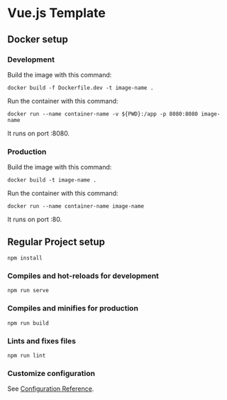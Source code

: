 # Vue.js Template

## Docker setup

### Development
Build the image with this command:
```
docker build -f Dockerfile.dev -t image-name .
```

Run the container with this command:
```
docker run --name container-name -v ${PWD}:/app -p 8080:8080 image-name
```

It runs on port :8080.

### Production
Build the image with this command:
```
docker build -t image-name .
```

Run the container with this command:
```
docker run --name container-name image-name
```

It runs on port :80.

## Regular Project setup
```
npm install
```

### Compiles and hot-reloads for development
```
npm run serve
```

### Compiles and minifies for production
```
npm run build
```

### Lints and fixes files
```
npm run lint
```

### Customize configuration
See [Configuration Reference](https://cli.vuejs.org/config/).
